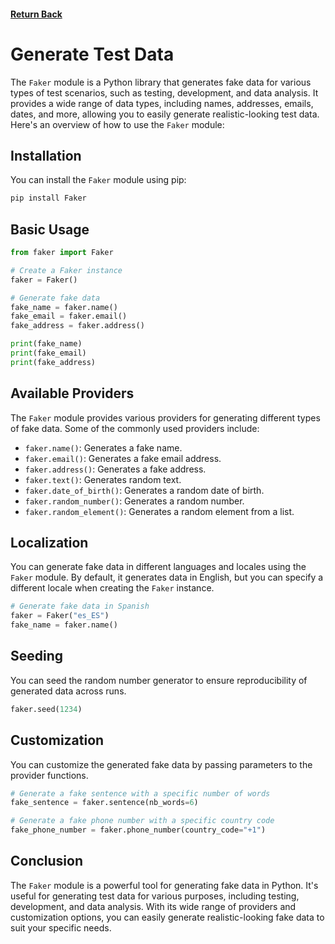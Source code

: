 #### [Return Back](../python_for_testers.md)

# Generate Test Data

The `Faker` module is a Python library that generates fake data for various types of test scenarios, such as testing, development, and data analysis. It provides a wide range of data types, including names, addresses, emails, dates, and more, allowing you to easily generate realistic-looking test data. Here's an overview of how to use the `Faker` module:

## Installation

You can install the `Faker` module using pip:

```bash
pip install Faker
```

## Basic Usage

```python
from faker import Faker

# Create a Faker instance
faker = Faker()

# Generate fake data
fake_name = faker.name()
fake_email = faker.email()
fake_address = faker.address()

print(fake_name)
print(fake_email)
print(fake_address)
```

## Available Providers

The `Faker` module provides various providers for generating different types of fake data. Some of the commonly used providers include:

- `faker.name()`: Generates a fake name.
- `faker.email()`: Generates a fake email address.
- `faker.address()`: Generates a fake address.
- `faker.text()`: Generates random text.
- `faker.date_of_birth()`: Generates a random date of birth.
- `faker.random_number()`: Generates a random number.
- `faker.random_element()`: Generates a random element from a list.

## Localization

You can generate fake data in different languages and locales using the `Faker` module. By default, it generates data in English, but you can specify a different locale when creating the `Faker` instance.

```python
# Generate fake data in Spanish
faker = Faker("es_ES")
fake_name = faker.name()
```

## Seeding

You can seed the random number generator to ensure reproducibility of generated data across runs.

```python
faker.seed(1234)
```

## Customization

You can customize the generated fake data by passing parameters to the provider functions.

```python
# Generate a fake sentence with a specific number of words
fake_sentence = faker.sentence(nb_words=6)

# Generate a fake phone number with a specific country code
fake_phone_number = faker.phone_number(country_code="+1")
```

## Conclusion

The `Faker` module is a powerful tool for generating fake data in Python. It's useful for generating test data for various purposes, including testing, development, and data analysis. With its wide range of providers and customization options, you can easily generate realistic-looking fake data to suit your specific needs.
